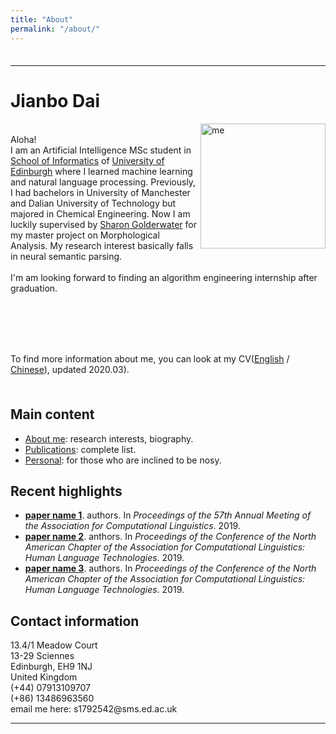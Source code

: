 ```yaml
---
title: "About"
permalink: "/about/"
---
```

<html lang="en">
    <head>
        <meta charset="UTF-8">
        <title>Homepage</title>
    </head>
    <body>
        <div style="float: left; padding-top: 1ex;">
            <hr>
            <h1>Jianbo Dai</h1>
            <p>
                <img src="../assets/photo.jpg" alt="me" width="200" align ="right">
                <br>
                Aloha!
                <br>
                I am an Artificial Intelligence MSc student in <a href="http://www.inf.ed.ac.uk/">School of Informatics</a>
                of <a href="http://www.ed.ac.uk/">University of Edinburgh</a> where I learned machine learning and natural
                language processing. Previously, I had bachelors in University of Manchester and Dalian University of Technology
                but majored in Chemical Engineering. Now I am luckily supervised by <a href="http://homepages.inf.ed.ac.uk/sgwater/">Sharon Golderwater</a>
                for my master project on Morphological Analysis. My research interest basically falls in neural semantic parsing.
                <br>
                <br>
                I'm am looking forward to finding an algorithm engineering internship after graduation.
                <br>
            </p>
                <br>
                <br>
            <p>
                <br>
                <br>
                To find more information about me, you can look at my CV(<a href="https://github.com/1e0ndavid/1e0ndavid.github.io/blob/master/assets/CV/CV_EN_1_1.pdf">English</a> / <a href="https://github.com/1e0ndavid/1e0ndavid.github.io/blob/master/assets/CV/CV_CN_1_0.pdf">Chinese</a>), updated 2020.03).
            </p>
        </div>
        <div style="clear: left; padding-top: 1ex;">
            <h2>Main content</h2>
            <p> </p>
            <ul>
                <li>
                    <a href="research.html">About me</a>: research interests, biography.
                </li>
                <li>
                    <a href="./test.html">Publications</a>: complete list.
                </li>
                <li>
                    <a href="personal.html">Personal</a>: for those who are inclined to be nosy.
                </li>
            </ul>
            <p> </p>
            <h2>Recent highlights</h2>
            <p> </p>
            <ul>
                <li>
                    <a href="papers/acl19-pastTense.pdf"><b>paper name 1</b></a>.&nbsp;authors.
                     In <i>Proceedings of the 57th Annual Meeting of the Association for Computational Linguistics</i>.  2019.
                </li>
                <li>
                    <a href="papers/naacl19-sp2txtPretraining.pdf"><b>paper name 2</b></a>.&nbsp;anthors.
                     In <i>Proceedings of the Conference of the North American Chapter of the Association for Computational Linguistics: Human Language Technologies</i>.  2019.
                </li>
                <li>
                    <a href="papers/naacl19-lematusSemiSup.pdf"><b>paper name 3</b></a>.&nbsp;authors.
                     In <i>Proceedings of the Conference of the North American Chapter of the Association for Computational Linguistics: Human Language Technologies</i>.  2019.
                </li>
            </ul>
            <p> </p>
            <h2>Contact information</h2>
            <p>
                13.4/1 Meadow Court<br>
                13-29 Sciennes<br>
                Edinburgh, EH9 1NJ<br>
                United Kingdom<br>
                (+44) 07913109707<br>
                (+86) 13486963560<br>
                email me here: s1792542@sms.ed.ac.uk<br>
            </p>
            <hr>
            <font size="-1">
            <!-- hhmts start -->
            <!--Last modified: Mon Aug 15 17:31:26 BST 2011-->
            <!-- hhmts end -->
            </font>
        </div>
    </body>
</html>